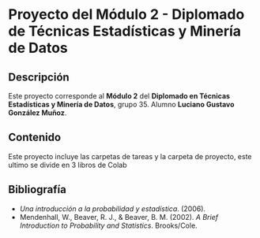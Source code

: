 # Proyecto del Módulo 2 - Diplomado de Técnicas Estadísticas y Minería de Datos

## Descripción
Este proyecto corresponde al **Módulo 2** del **Diplomado en Técnicas Estadísticas y Minería de Datos**, grupo 35. Alumno **Luciano Gustavo González Muñoz**.


## Contenido
Este proyecto incluye  las carpetas de tareas y la carpeta de proyecto, este ultimo se divide en 3 libros de Colab


## Bibliografía
- *Una introducción a la probabilidad y estadística*. (2006).
- Mendenhall, W., Beaver, R. J., & Beaver, B. M. (2002). *A Brief Introduction to Probability and Statistics*. Brooks/Cole.
